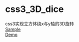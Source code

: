 # css3_3D_dice

css3实现立方体绕x与y轴的3D旋转  
[Sample](http://www.html5cn.org/article-9318-1.html)  
[Demo](http://htmlpreview.github.io/?https://github.com/hhhyaaon/css3_3D_dice/blob/master/css3_3D_dice.html)
